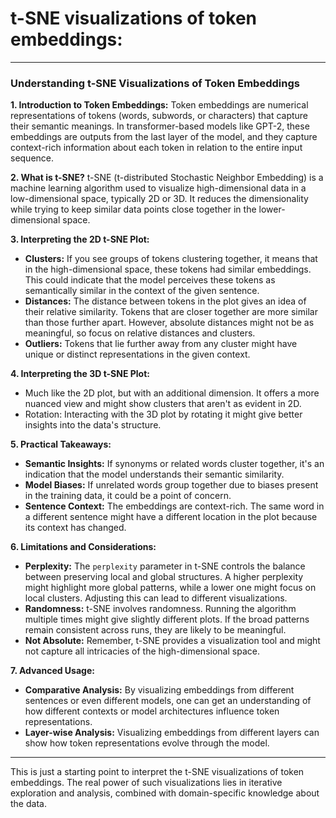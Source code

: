 # t-SNE visualizations of token embeddings:

---

### **Understanding t-SNE Visualizations of Token Embeddings**

**1. Introduction to Token Embeddings:**
Token embeddings are numerical representations of tokens (words, subwords, or characters) that capture their semantic meanings. In transformer-based models like GPT-2, these embeddings are outputs from the last layer of the model, and they capture context-rich information about each token in relation to the entire input sequence.

**2. What is t-SNE?**
t-SNE (t-distributed Stochastic Neighbor Embedding) is a machine learning algorithm used to visualize high-dimensional data in a low-dimensional space, typically 2D or 3D. It reduces the dimensionality while trying to keep similar data points close together in the lower-dimensional space.

**3. Interpreting the 2D t-SNE Plot:**
- **Clusters:** If you see groups of tokens clustering together, it means that in the high-dimensional space, these tokens had similar embeddings. This could indicate that the model perceives these tokens as semantically similar in the context of the given sentence.
- **Distances:** The distance between tokens in the plot gives an idea of their relative similarity. Tokens that are closer together are more similar than those further apart. However, absolute distances might not be as meaningful, so focus on relative distances and clusters.
- **Outliers:** Tokens that lie further away from any cluster might have unique or distinct representations in the given context.

**4. Interpreting the 3D t-SNE Plot:**
- Much like the 2D plot, but with an additional dimension. It offers a more nuanced view and might show clusters that aren't as evident in 2D.
- Rotation: Interacting with the 3D plot by rotating it might give better insights into the data's structure.

**5. Practical Takeaways:**
- **Semantic Insights:** If synonyms or related words cluster together, it's an indication that the model understands their semantic similarity.
- **Model Biases:** If unrelated words group together due to biases present in the training data, it could be a point of concern.
- **Sentence Context:** The embeddings are context-rich. The same word in a different sentence might have a different location in the plot because its context has changed.

**6. Limitations and Considerations:**
- **Perplexity:** The `perplexity` parameter in t-SNE controls the balance between preserving local and global structures. A higher perplexity might highlight more global patterns, while a lower one might focus on local clusters. Adjusting this can lead to different visualizations.
- **Randomness:** t-SNE involves randomness. Running the algorithm multiple times might give slightly different plots. If the broad patterns remain consistent across runs, they are likely to be meaningful.
- **Not Absolute:** Remember, t-SNE provides a visualization tool and might not capture all intricacies of the high-dimensional space.

**7. Advanced Usage:**
- **Comparative Analysis:** By visualizing embeddings from different sentences or even different models, one can get an understanding of how different contexts or model architectures influence token representations.
- **Layer-wise Analysis:** Visualizing embeddings from different layers can show how token representations evolve through the model.

---

This is just a starting point to interpret the t-SNE visualizations of token embeddings. The real power of such visualizations lies in iterative exploration and analysis, combined with domain-specific knowledge about the data.
